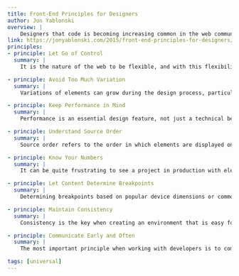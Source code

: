```yaml
---
title: Front-End Principles for Designers
author: Jon Yablonski
overview: |
    Designers that code is becoming increasing common in the web community; and while not a requirement, this skill can have an substantial effect on the quality of the designer’s work. Is that to say that a designer must know how to code to create great digital experiences? This mind set is dogmatic and fails to ask the right question, which is what principles do designers need to understand to create better designs?
link: https://jonyablonski.com/2015/front-end-principles-for-designers/
principles:
- principle: Let Go of Control
  summary: |
    It is the nature of the web to be flexible, and with this flexibility comes a degree of letting go of control. The first step in this process is to leave behind the idea of pixel perfection: our medium is fluid and our decisions must be made with this in mind. It is absurd to design comps in Photoshop and then print them out in all their pixel-perfect detail in order to critique or present them as if they were posters.

- principle: Avoid Too Much Variation
  summary: |
    Variations of elements can grow during the design process, particularly with things like color, type sizes, and spacing. When there is too much variation, the CSS can become bloated with edge-case styling that results in a file that is difficult for the developer to author and maintain. This problem can be amplified on a larger project and result in a negative impact on page performance. The solution is simple: audit your design and ensure that variations are kept to a minimum by distilling them down to a few common values.

- principle: Keep Performance in Mind
  summary: |
    Performance is an essential design feature, not just a technical best practice. It is imperative to make performance part of your design workflow from the beginning and not an afterthought. There are lots of things designers can do to design for performance, including setting a performance budget, embracing conditional loading, eliminating unnecessary downloads, using SVG in place of raster graphics, optimizing images and encouraging your development team to adopt a responsive image strategy. By prioritizing performance and educating others on your team, you ensure that the end result is not hampered by a slow experience.

- principle: Understand Source Order
  summary: |
    Source order refers to the order in which elements are displayed on the page based on where they appear in the HTML. Elements will display from top to bottom and left to right by default — their width being determined by their display property. While it is easy to position elements outside the flow of the document with CSS, changing the order in which elements appear inside the flow of the document is a bit more difficult and has some limitations. The natural source order should guide you when thinking about how your design will adapt to various viewport widths. If you need to change this, be selective and have a good reason.

- principle: Know Your Numbers
  summary: |
    It can be quite frustrating to see a project in production with elements not appearing as you intended. From type sizes and general spacing to grid values, your design is full of numbers that you should be intimately aware of. If your development team is using a framework, then you should know the default values of this framework’s styles and the options available when changing them. If your project is platform specific, then you should be an expert on that platform’s DPI and other specs. By knowing your numbers, you can speak more knowledgeably when communicating these details to your development team.

- principle: Let Content Determine Breakpoints
  summary: |
    Determining breakpoints based on popular device dimensions or common screen resolutions is like building a house on a sandbar: the landscape is always changing and making decisions on what’s there today is inherently flawed. It makes much more sense to let content determine breakpoints instead of basing these values on a few devices or resolutions that are relevant today.

- principle: Maintain Consistency
  summary: |
    Consistency is the key when creating an environment that is easy for users. It will ensure that there is a common design language, which makes development easier because there are fewer edge cases that the developer must account for. It is important to always audit your designs for consistency and to reduce one-off solutions whenever possible.

- principle: Communicate Early and Often
  summary: |
    The most important principle when working with developers is to communicate early and often. Being proactive and finding out what they need, including them in on design decisions, and taking into consideration any technical restraints they point out is essential for a successful collaboration. Remember: the development team shares the same goal in that they want the best possible experience for the user.

tags: [universal]
---
```

